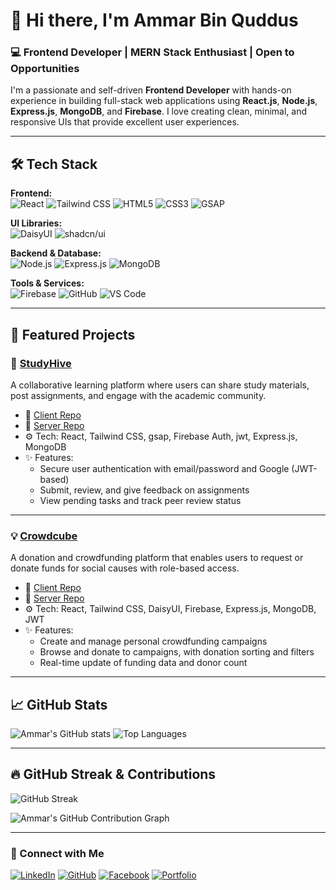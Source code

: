 # 👋 Hi there, I'm Ammar Bin Quddus

### 💻 Frontend Developer | MERN Stack Enthusiast | Open to Opportunities

I'm a passionate and self-driven **Frontend Developer** with hands-on experience in building full-stack web applications using **React.js**, **Node.js**, **Express.js**, **MongoDB**, and **Firebase**. I love creating clean, minimal, and responsive UIs that provide excellent user experiences.

---

## 🛠️ Tech Stack

**Frontend:**  
![React](https://img.shields.io/badge/-React-61DAFB?logo=react&logoColor=white&style=for-the-badge)
![Tailwind CSS](https://img.shields.io/badge/-TailwindCSS-38B2AC?logo=tailwind-css&logoColor=white&style=for-the-badge)
![HTML5](https://img.shields.io/badge/-HTML5-E34F26?logo=html5&logoColor=white&style=for-the-badge)
![CSS3](https://img.shields.io/badge/-CSS3-1572B6?logo=css3&logoColor=white&style=for-the-badge)
![GSAP](https://img.shields.io/badge/-GSAP-88CE02?logo=greensock&logoColor=white&style=for-the-badge)

**UI Libraries:**  
![DaisyUI](https://img.shields.io/badge/-DaisyUI-1E40AF?logo=tailwind-css&logoColor=white&style=for-the-badge)
![shadcn/ui](https://img.shields.io/badge/-shadcn/ui-000000?logo=radix-ui&logoColor=white&style=for-the-badge)

**Backend & Database:**  
![Node.js](https://img.shields.io/badge/-Node.js-339933?logo=node.js&logoColor=white&style=for-the-badge)
![Express.js](https://img.shields.io/badge/-Express.js-000000?logo=express&logoColor=white&style=for-the-badge)
![MongoDB](https://img.shields.io/badge/-MongoDB-47A248?logo=mongodb&logoColor=white&style=for-the-badge)

**Tools & Services:**  
![Firebase](https://img.shields.io/badge/-Firebase-FFCA28?logo=firebase&logoColor=white&style=for-the-badge)
![GitHub](https://img.shields.io/badge/-GitHub-181717?logo=github&logoColor=white&style=for-the-badge)
![VS Code](https://img.shields.io/badge/-VSCode-007ACC?logo=visual-studio-code&logoColor=white&style=for-the-badge)

---

## 📌 Featured Projects

### 🧠 [StudyHive](https://github.com/ammar-bin-quddus/StudyHive-FullStack)  
A collaborative learning platform where users can share study materials, post assignments, and engage with the academic community.

- 🔗 [Client Repo](https://github.com/ammar-bin-quddus/studyHive-client)
- 🔗 [Server Repo](https://github.com/ammar-bin-quddus/studyHive-server)
- ⚙️ Tech: React, Tailwind CSS, gsap, Firebase Auth, jwt, Express.js, MongoDB
- ✨ Features:
  - Secure user authentication with email/password and Google (JWT-based)
  - Submit, review, and give feedback on assignments
  - View pending tasks and track peer review status

---

### 💡 [Crowdcube](https://github.com/ammar-bin-quddus/Crowdcube-FullStack)  
A donation and crowdfunding platform that enables users to request or donate funds for social causes with role-based access.

- 🔗 [Client Repo](https://github.com/ammar-bin-quddus/crowdcube-client)
- 🔗 [Server Repo](https://github.com/ammar-bin-quddus/crowdcube-server)
- ⚙️ Tech: React, Tailwind CSS, DaisyUI, Firebase, Express.js, MongoDB, JWT
- ✨ Features:
  - Create and manage personal crowdfunding campaigns
  - Browse and donate to campaigns, with donation sorting and filters
  - Real-time update of funding data and donor count

---

## 📈 GitHub Stats

![Ammar's GitHub stats](https://github-readme-stats.vercel.app/api?username=ammar-bin-quddus&show_icons=true&theme=tokyonight)
![Top Languages](https://github-readme-stats.vercel.app/api/top-langs/?username=ammar-bin-quddus&layout=compact&theme=tokyonight)

---

## 🔥 GitHub Streak & Contributions

![GitHub Streak](https://streak-stats.demolab.com?user=ammar-bin-quddus&theme=tokyonight)

![Ammar's GitHub Contribution Graph](https://github-readme-activity-graph.vercel.app/graph?username=ammar-bin-quddus&theme=tokyo-night)

---

### 🤝 Connect with Me

[![LinkedIn](https://img.shields.io/badge/LinkedIn-0A66C2?style=for-the-badge&logo=linkedin&logoColor=white)](https://www.linkedin.com/in/ammar-bin-quddus/)
[![GitHub](https://img.shields.io/badge/GitHub-181717?style=for-the-badge&logo=github&logoColor=white)](https://github.com/ammar-bin-quddus)
[![Facebook](https://img.shields.io/badge/Facebook-1877F2?style=for-the-badge&logo=facebook&logoColor=white)](https://www.facebook.com/ammar.binkuddus)
[![Portfolio](https://img.shields.io/badge/Portfolio-000?style=for-the-badge&logo=vercel&logoColor=white)](https://my-portfolio372.netlify.app/)
